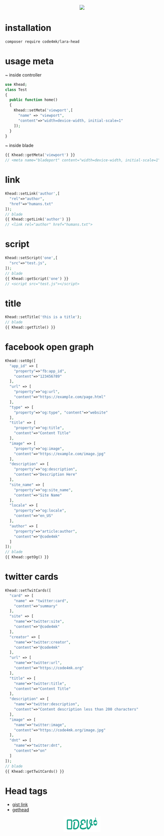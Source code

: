 <p align="center" ><img src="https://user-images.githubusercontent.com/17185462/56885908-85d97780-6a8f-11e9-81ef-e7e6ac49d1ed.PNG"></p>

# installation

```bash
composer require code4mk/lara-head
```

# usage meta

~ inside controller

```php
use Khead;
class Test
{
  public function home()
  {
    Khead::setMeta('viewport',[
      "name" => "viewport",
      "content"=>"width=device-width, initial-scale=1"
    ]);
  }
}
```

~ inside blade <access>

```php
{{ Khead::getMeta('viewport') }}
// <meta name="bladeport" content="width=device-width, initial-scale=1">
```

# link

```php
Khead::setLink('author',[
  "rel"=>"author",
  "href"=>"humans.txt"
]);
// blade
{{ Khead::getLink('author') }}
// <link rel="author" href="humans.txt">
```

# script

```php
Khead::setScript('one',[
  "src"=>"test.js",
]);
// blade
{{ Khead::getScript('one') }}
// <script src="test.js"></script>
```
# title

```php
Khead::setTitle('this is a title');
// blade
{{ Khead::getTitle() }}
```

# facebook open graph

```php
Khead::setOg([
  "app_id" => [
    "property"=>"fb:app_id",
    "content"=>"123456789"
  ],
  "url" => [
    "property"=>"og:url",
    "content"=>"https://example.com/page.html"
  ],
  "type" => [
    "property"=>"og:type", "content"=>"website"
  ],
  "title" => [
    "property"=>"og:title",
    "content"=>"Content Title"
  ],
  "image" => [
    "property"=>"og:image",
    "content"=>"https://example.com/image.jpg"
  ],
  "description" => [
    "property"=>"og:description",
    "content"=>"Description Here"
  ],
  "site_name" => [
    "property"=>"og:site_name",
    "content"=>"Site Name"
  ],
  "locale" => [
    "property"=>"og:locale",
    "content"=>"en_US"
  ],
  "author" => [
    "property"=>"article:author",
    "content"=>"@code4mk"
  ]
]);
// blade
{{ Khead::getOg() }}
```

# twitter cards

```php
Khead::setTwitCards([
  "card" => [
    "name" => "twitter:card",
    "content"=>"summary"
  ],
  "site" => [
    "name"=>"twitter:site",
    "content"=>"@code4mk"
  ],
  "creator" => [
    "name"=>"twitter:creator",
    "content"=>"@code4mk"
  ],
  "url" => [
    "name"=>"twitter:url",
    "content"=>"https://code4mk.org"
  ],
  "title" => [
    "name"=>"twitter:title",
    "content"=>"Content Title"
  ],
  "description" => [
    "name"=>"twitter:description",
    "content"=>"Content description less than 200 characters"
  ],
  "image" => [
    "name"=>"twitter:image",
    "content"=>"https://code4mk.org/image.jpg"
  ],
  "dnt" => [
    "name"=>"twitter:dnt",
    "content"=>"on"
  ]
]);
// blade
{{ Khead::getTwitCards() }}
```

# Head tags

* [gist link](https://gist.github.com/lancejpollard/1978404)
* [gethead](https://gethead.info/)

<a href="https://twitter.com/0devco" target="_blank" ><p align="center" ><img src="https://raw.githubusercontent.com/0devco/docs/master/.devco-images/logo-transparent.png"></p></a>
